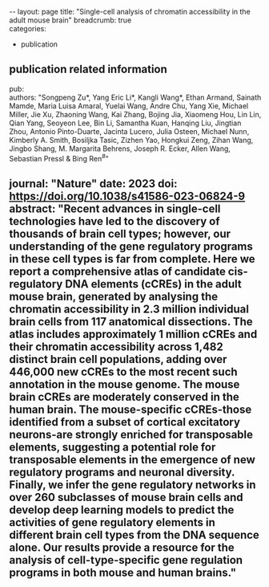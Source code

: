 --
layout:	page
title: "Single-cell analysis of chromatin accessibility in the adult mouse brain"
breadcrumb: true	
categories:	
- publication	
## publication related information	
pub:	
authors:	"Songpeng Zu*, Yang Eric Li*, Kangli Wang*, Ethan Armand, Sainath Mamde, Maria Luisa Amaral, Yuelai Wang, Andre Chu, Yang Xie, Michael Miller, Jie Xu, Zhaoning Wang, Kai Zhang, Bojing Jia, Xiaomeng Hou, Lin Lin, Qian Yang, Seoyeon Lee, Bin Li, Samantha Kuan,  Hanqing Liu, Jingtian Zhou, Antonio Pinto-Duarte, Jacinta Lucero, Julia Osteen, Michael Nunn, Kimberly A. Smith, Bosiljka Tasic, Zizhen Yao, Hongkui Zeng, Zihan Wang, Jingbo Shang, M. Margarita Behrens, Joseph R. Ecker, Allen Wang, Sebastian Pressl & Bing Ren<sup>#</sup>"
	
journal:	"Nature"
date:	2023
doi:	https://doi.org/10.1038/s41586-023-06824-9
abstract:	"Recent advances in single-cell technologies have led to the discovery of thousands of brain cell types; however, our understanding of the gene regulatory programs in these cell types is far from complete. Here we report a comprehensive atlas of candidate cis-regulatory DNA elements (cCREs) in the adult mouse brain, generated by analysing the chromatin accessibility in 2.3 million individual brain cells from 117 anatomical dissections. The atlas includes approximately 1 million cCREs and their chromatin accessibility across 1,482 distinct brain cell populations, adding over 446,000 new cCREs to the most recent such annotation in the mouse genome. The mouse brain cCREs are moderately conserved in the human brain. The mouse-specific cCREs-those identified from a subset of cortical excitatory neurons-are strongly enriched for transposable elements, suggesting a potential role for transposable elements in the emergence of new regulatory programs and neuronal diversity. Finally, we infer the gene regulatory networks in over 260 subclasses of mouse brain cells and develop deep learning models to predict the activities of gene regulatory elements in different brain cell types from the DNA sequence alone. Our results provide a resource for the analysis of cell-type-specific gene regulation programs in both mouse and human brains."
--
